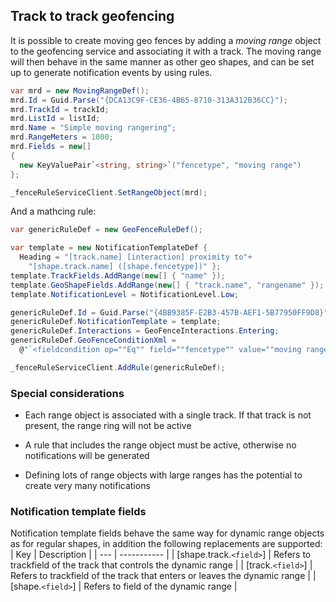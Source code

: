 ## Track to track geofencing

It is possible to create moving geo fences by adding a *moving range* object to the geofencing service and associating it with a track. The moving range will then behave in the same manner as other geo shapes, and can be set up to generate notification events by using rules.

```csharp
var mrd = new MovingRangeDef();
mrd.Id = Guid.Parse("{DCA13C9F-CE36-4B65-8710-313A312B36CC}");
mrd.TrackId = trackId;
mrd.ListId = listId;
mrd.Name = "Simple moving rangering";
mrd.RangeMeters = 1000;
mrd.Fields = new[]
{
  new KeyValuePair`<string, string>`("fencetype", "moving range")
};

_fenceRuleServiceClient.SetRangeObject(mrd);
```
And a mathcing rule:

```csharp
var genericRuleDef = new GeoFenceRuleDef();

var template = new NotificationTemplateDef {
  Heading = "[track.name] [interaction] proximity to"+
    "[shape.track.name] ([shape.fencetype])" };
template.TrackFields.AddRange(new[] { "name" });
template.GeoShapeFields.AddRange(new[] { "track.name", "rangename" });
template.NotificationLevel = NotificationLevel.Low;

genericRuleDef.Id = Guid.Parse("{4BB9385F-E2B3-457B-AEF1-5B77950FF9D8}");
genericRuleDef.NotificationTemplate = template;
genericRuleDef.Interactions = GeoFenceInteractions.Entering;
genericRuleDef.GeoFenceConditionXml = 
  @"`<fieldcondition op=""Eq"" field=""fencetype"" value=""moving range""/>`";

_fenceRuleServiceClient.AddRule(genericRuleDef);

```

### Special considerations

*  Each range object is associated with a single track. If that track is not present, the range ring will not be active

*  A rule that includes the range object must be active, otherwise no notifications will be generated

*  Defining lots of range objects with large ranges has the potential to create very many notifications
   
### Notification template fields

Notification template fields behave the same way for dynamic range objects as for regular shapes, in addition the following replacements are supported:
 | Key                   | Description                                                               | 
 | ---                   | -----------                                                               | 
 | [shape.track.`<field>`] | Refers to trackfield of the track that controls the dynamic range         | 
 | [track.`<field>`]       | Refers to trackfield of the track that enters or leaves the dynamic range | 
 | [shape.`<field>`]       | Refers to field of the dynamic range                                      | 




